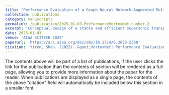 ```yaml
---
title: "Performance Evaluation of a Graph Neural Network-Augmented Multi-Fidelity Workflow for Predicting Aerodynamic Coefficients on Delta Wings at Low Speed"
collection: publications
category: manuscripts
permalink: /publication/2025-01-03-PerformanceVortexNet-number-2
excerpt: 'Conceptual design of a stable and efficient supersonic transport (SST) aircraft during takeoff and landing, where higher angle-of-attack (AOA) induces complex aerodynamic phenomena such as vortex lift and flow separation, can be challenging. Existing analysis methods face a fidelity-cost trade-off: high-fidelity (HF) methods, such as computational fluid dynamics (CFD), offer prediction accuracy but are computationally expensive for solver-in-the-loop analyses, while low-fidelity (LF) methods, such as vortex lattice method (VLM), lack the ability to capture nonlinear flow physics. To address this gap, this paper proposes a multi-fidelity conceptual design analysis workflow that integrates a graph neural network (GNN)-based surrogate model into VLM to augment the analysis fidelity of LF tools. The surrogate model learns the discrepancies between LF and HF pressure fields, enabling accurate and efficient aerodynamic analyses on arbitrary quantities of interest. When evaluated on a dataset with various Delta wing geometries, the proposed workflow achieves an approximately fivefold reduction in the normalized root mean square error (NRMSE) for the predicted lift, drag, and pitching moment coefficients compared to using VLM alone. The results also highlight the proposed workflow’s generalizability across new flow conditions and wing geometries, while identifying its limitations in prediction accuracy variance across the test dataset. Overall, the proposed workflow provides an efficient and effective framework for aerodynamic assessment in conceptual design with improved fidelity.'
date: 2025-01-03
venue: 'AIAA SCITECH 2025'
paperurl: 'https://arc.aiaa.org/doi/abs/10.2514/6.2025-2360'
citation: 'Yiren, Shen. (2025). &quot;VortexNet: Performance Evaluation of a Graph Neural Network-Augmented Multi-Fidelity Workflow for Predicting Aerodynamic Coefficients on Delta Wings at Low Speed.&quot; <i>AIAA SCITECH 2025</i>. 1(0494).'
---
```


The contents above will be part of a list of publications, if the user clicks the link for the publication than the contents of section will be rendered as a full page, allowing you to provide more information about the paper for the reader. When publications are displayed as a single page, the contents of the above "citation" field will automatically be included below this section in a smaller font.
